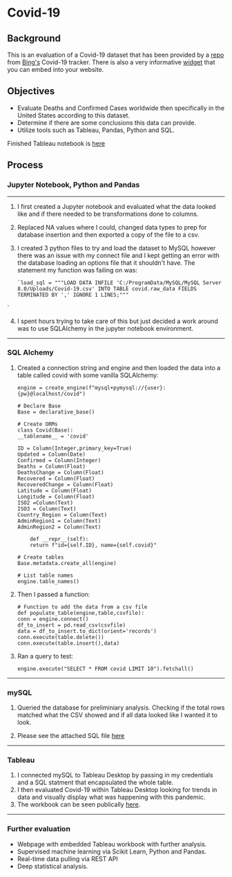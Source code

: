 # **Covid-19**

## **Background**
This is an evaluation of a Covid-19 dataset that has been provided by a [repo](https://github.com/microsoft/Bing-COVID-19-Data) from [Bing's](https://www.bing.com/covid/local/unitedstatesa) Covid-19 tracker.  There is also a very informative [widget](https://github.com/microsoft/COVID-19-Widget) that you can embed into your website.
## **Objectives**
- Evaluate Deaths and Confirmed Cases worldwide then specifically in the United States according to this dataset.
- Determine if there are some conclusions this data can provide.
- Utilize tools such as Tableau, Pandas, Python and SQL.

Finished Tableau notebook is [here](https://public.tableau.com/profile/ryan4454#!/vizhome/Covid_results/CovidStory)

## **Process**
### **Jupyter Notebook, Python and Pandas**
---
1.  I first created a Jupyter notebook and evaluated what the data looked like and if there needed to be transformations done to columns.
2.  Replaced NA values where I could, changed data types to prep for database insertion and then exported a copy of the file to a csv.
3.  I created 3 python files to try and load the dataset to MySQL however there was an issue with my connect file and I kept getting an error with the database loading an options file that it shouldn't have.  The statement my function was failing on was:


        `load_sql = """LOAD DATA INFILE 'C:/ProgramData/MySQL/MySQL Server 8.0/Uploads/Covid-19.csv' INTO TABLE covid.raw_data FIELDS TERMINATED BY ',' IGNORE 1 LINES;"""
`

4.  I spent hours trying to take care of this but just decided a work around was to use SQLAlchemy in the jupyter notebook environment.
---
### **SQL Alchemy**
1.  Created a connection string and engine and then loaded the data into a table called covid with some vanilla SQLAlchemy:

        engine = create_engine(f"mysql+pymysql://{user}:{pw}@localhost/covid")

        # Declare Base
        Base = declarative_base()

        # Create ORMs
        class Covid(Base):
        __tablename__ = 'covid'
        
        ID = Column(Integer,primary_key=True)
        Updated = Column(Date)
        Confirmed = Column(Integer)
        Deaths = Column(Float)
        DeathsChange = Column(Float)
        Recovered = Column(Float)
        RecoveredChange = Column(Float)
        Latitude = Column(Float)
        Longitude = Column(Float)
        ISO2 =Column(Text)
        ISO3 = Column(Text)
        Country_Region = Column(Text)
        AdminRegion1 = Column(Text)
        AdminRegion2 = Column(Text)
        
            def __repr__(self):
            return f"id={self.ID}, name={self.covid}"

        # Create tables
        Base.metadata.create_all(engine)

        # List table names
        engine.table_names()
2.  Then I passed a function:

        # Function to add the data from a csv file
        def populate_table(engine,table,csvfile):
        conn = engine.connect()
        df_to_insert = pd.read_csv(csvfile)
        data = df_to_insert.to_dict(orient='records')
        conn.execute(table.delete())
        conn.execute(table.insert(),data)
        
3.  Ran a query to test:

        engine.execute("SELECT * FROM covid LIMIT 10").fetchall()
---

### **mySQL**
1.  Queried the database for preliminiary analysis.  Checking if the total rows matched what the CSV showed and if all data looked like I wanted it to look.

2.  Please see the attached SQL file [here](https://github.com/rkustas/Charter_assessment/tree/master/sql)

---
### **Tableau**
1.  I connected mySQL to Tableau Desktop by passing in my credentials and a SQL statment that encapsulated the whole table.
2.  I then evaluated Covid-19 within Tableau Desktop looking for trends in data and visually display what was happening with this pandemic.
3.  The workbook can be seen publically [here](https://public.tableau.com/profile/ryan4454#!/vizhome/Covid_results/CovidStory).

---

### **Further evaluation**
- Webpage with embedded Tableau workbook with further analysis.
- Supervised machine learning via Scikit Learn, Python and Pandas.
- Real-time data pulling via REST API
- Deep statistical analysis.



